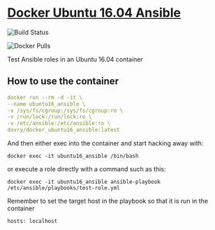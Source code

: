 # [Docker Ubuntu 16.04 Ansible](https://hub.docker.com/repository/docker/dovry/docker_ubuntu16_ansible)

![Build Status](https://github.com/dovry/docker_ubuntu16_ansible/workflows/Basic%20build%20and%20push%20to%20Docker%20hub/badge.svg)

![Docker Pulls](https://img.shields.io/docker/pulls/dovry/docker_ubuntu16_ansible)

Test Ansible roles in an Ubuntu 16.04 container

## How to use the container

```yaml
docker run --rm -d -it \
--name ubuntu16_ansible \
-v /sys/fs/cgroup:/sys/fs/cgroup:ro \
-v /run/lock:/run/lock:ro \
-v /etc/ansible:/etc/ansible:ro \
dovry/docker_ubuntu16_ansible:latest
```

And then either exec into the container and start hacking away with:

`docker exec -it ubuntu16_ansible /bin/bash`

or execute a role directly with a command such as this:

`docker exec -it ubuntu16_ansible ansible-playbook /etc/ansible/playbooks/test-role.yml`

Remember to set the target host in the playbook so that it is run in the container

`hosts: localhost`
